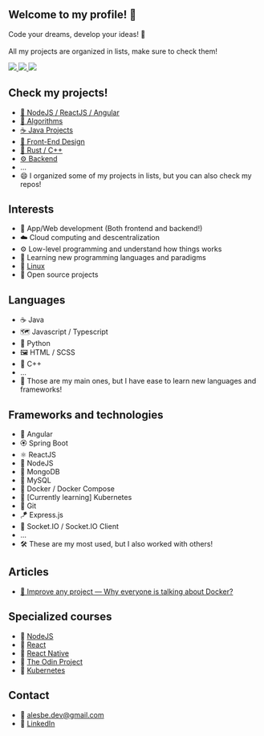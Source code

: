 ## Welcome to my profile! 🥞

Code your dreams, develop your ideas! 🚀
<br><br>
All my projects are organized in lists, make sure to check them!

<div>
<a href="https://www.codewars.com/users/alesbe">
  <img src="https://img.shields.io/badge/Codewars-B1361E?style=for-the-badge&logo=Codewars&logoColor=white">
</a>

<a href="https://dev.to/alesbe">
  <img src="https://img.shields.io/badge/dev.to-0A0A0A?style=for-the-badge&logo=devdotto&logoColor=white">
</a>

<a href="https://medium.com/@alesbe">
  <img src="https://img.shields.io/badge/Medium-12100E?style=for-the-badge&logo=medium&logoColor=white">
</a>
</div>

## Check my projects!
- [🚀 NodeJS / ReactJS / Angular](https://github.com/stars/alesbe/lists/nodejs-reactjs)
- [🧩 Algorithms ](https://github.com/stars/alesbe/lists/algorithms)
- [☕ Java Projects](https://github.com/stars/alesbe/lists/java-projects)
- [🎨 Front-End Design](https://github.com/stars/alesbe/lists/front-end-design)
- [📡 Rust / C++](https://github.com/stars/alesbe/lists/rust-c)
- [⚙️ Backend](https://github.com/stars/alesbe/lists/backend)
- ...
- 😄 I organized some of my projects in lists, but you can also check my repos!

## Interests
- 🔮 App/Web development (Both frontend and backend!)
- ☁️ Cloud computing and descentralization
- ⚙️ Low-level programming and understand how things works
- 📜 Learning new programming languages and paradigms
- 🐧 [Linux](https://github.com/alesbe/dotfiles)
- 🧰 Open source projects

## Languages
- ☕ Java
- 🗺️ Javascript / Typescript
- 🐍 Python
- 🖼️ HTML / SCSS
- 🔩 C++
- ...
- 🧠 Those are my main ones, but I have ease to learn new languages and frameworks!

## Frameworks and technologies
- 📐 Angular
- 🏵️ Spring Boot
- ⚛️ ReactJS
- 🔋 NodeJS
- 🍃 MongoDB
- 💽 MySQL
- 🐳 Docker / Docker Compose
- 🚢 [Currently learning] Kubernetes
- 🧶 Git
- 🪁 Express.js
- 🎢 Socket.IO / Socket.IO Client
- ...
- 🛠️ These are my most used, but I also worked with others!

## Articles
- [🐳 Improve any project — Why everyone is talking about Docker?](https://medium.com/@alesbe/docker-101-dockerizing-your-first-app-650613959cf7)

## Specialized courses
- 📗 [NodeJS](https://www.udemy.com/course/node-de-cero-a-experto/)
- 📘 [React](https://www.udemy.com/course/react-cero-experto/)
- 📙 [React Native](https://www.udemy.com/course/react-native-fh/)
- 📕 [The Odin Project](https://www.theodinproject.com/)
- 📒 [Kubernetes](https://www.udemy.com/course/learn-kubernetes/)

## Contact
- 📧 alesbe.dev@gmail.com
- 🛜 [LinkedIn](https://www.linkedin.com/in/alvaroeb/)
